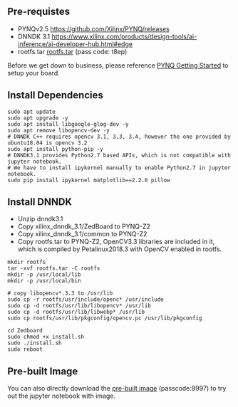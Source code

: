 ## Pre-requistes
- PYNQv2.5 https://github.com/Xilinx/PYNQ/releases
- DNNDK 3.1 https://www.xilinx.com/products/design-tools/ai-inference/ai-developer-hub.html#edge
- rootfs.tar [rootfs.tar](https://pan.baidu.com/s/1hTtdL0vds3gAUVLqbQkGLA) (pass code: t8ep)

Before we get down to business, please reference [PYNQ Getting Started](https://pynq.readthedocs.io/en/v2.5.1/getting_started.html) to setup your board.

## Install Dependencies
```
sudo apt update
sudo apt upgrade -y
sudo apt install libgoogle-glog-dev -y
sudo apt remove libopencv-dev -y 
# DNNDK C++ requires opencv 3.1, 3.3, 3.4, however the one provided by ubuntu18.04 is opencv 3.2
sudo apt install python-pip -y
# DNNDK3.1 provides Python2.7 based APIs, which is not compatible with jupyter notebook.
# We have to install ipykernel manually to enable Python2.7 in jupyter notebook.
sudo pip install ipykernel matplotlib==2.2.0 pillow
```

## Install DNNDK
- Unzip dnndk3.1
- Copy xilinx_dnndk_3.1/ZedBoard to PYNQ-Z2
- Copy xilinx_dnndk_3.1/common to PYNQ-Z2
- Copy rootfs.tar to PYNQ-Z2, OpenCV3.3 libraries are included in it, which is compiled by Petalinux2018.3 with OpenCV enabled in rootfs.
```
mkdir rootfs
tar -xvf rootfs.tar -C rootfs
mkdir -p /usr/local/lib
mkdir -p /usr/local/bin

# copy libopencv*.3.3 to /usr/lib
sudo cp -r rootfs/usr/include/openc* /usr/include
sudo cp -d rootfs/usr/lib/libopencv* /usr/lib
sudo cp -d rootfs/usr/lib/libwebp* /usr/lib
sudo cp rootfs/usr/lib/pkgconfig/opencv.pc /usr/lib/pkgconfig

cd Zedboard
sudo chmod +x install.sh
sudo ./install.sh
sudo reboot
```


## Pre-built Image
You can also directly download the [pre-built image](https://pan.baidu.com/s/1aqCYu1U0zqCZYBk6LjJuUA)  (passcode:9997) to try out the jupyter notebook with image.

